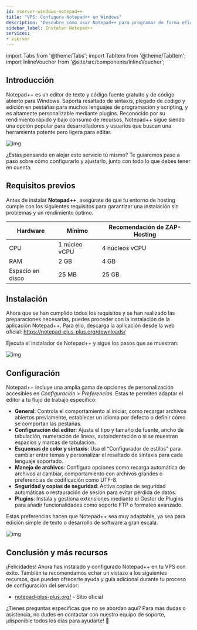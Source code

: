 ```yaml
---
id: vserver-windows-notepad++
title: "VPS: Configura Notepad++ en Windows"
description: "Descubre cómo usar Notepad++ para programar de forma eficiente con funciones personalizables y rendimiento rápido → Aprende más ahora"
sidebar_label: Instalar Notepad++
services:
- vserver
---
```


import Tabs from '@theme/Tabs';
import TabItem from '@theme/TabItem';
import InlineVoucher from '@site/src/components/InlineVoucher';

## Introducción

Notepad++ es un editor de texto y código fuente gratuito y de código abierto para Windows. Soporta resaltado de sintaxis, plegado de código y edición en pestañas para muchos lenguajes de programación y scripting, y es altamente personalizable mediante plugins. Reconocido por su rendimiento rápido y bajo consumo de recursos, Notepad++ sigue siendo una opción popular para desarrolladores y usuarios que buscan una herramienta potente pero ligera para editar.

![img](https://screensaver01.zap-hosting.com/index.php/s/jMMDejqDfWDCfrr/preview)

¿Estás pensando en alojar este servicio tú mismo? Te guiaremos paso a paso sobre cómo configurarlo y ajustarlo, junto con todo lo que debes tener en cuenta.



<InlineVoucher />



## Requisitos previos

Antes de instalar **Notepad++**, asegúrate de que tu entorno de hosting cumple con los siguientes requisitos para garantizar una instalación sin problemas y un rendimiento óptimo.

| Hardware | Mínimo | Recomendación de ZAP-Hosting |
| ---------- | ------------ | -------------------------- |
| CPU | 1 núcleo vCPU | 4 núcleos vCPU |
| RAM | 2 GB | 4 GB |
| Espacio en disco | 25 MB | 25 GB |




## Instalación
Ahora que se han cumplido todos los requisitos y se han realizado las preparaciones necesarias, puedes proceder con la instalación de la aplicación Notepad++. Para ello, descarga la aplicación desde la web oficial: https://notepad-plus-plus.org/downloads/

Ejecuta el instalador de Notepad++ y sigue los pasos que se muestran:

![img](https://screensaver01.zap-hosting.com/index.php/s/5ksLwSePniTPZFQ/preview)



## Configuración

Notepad++ incluye una amplia gama de opciones de personalización accesibles en *Configuración > Preferencias*. Estas te permiten adaptar el editor a tu flujo de trabajo específico:

- **General**: Controla el comportamiento al iniciar, como recargar archivos abiertos previamente, establecer un idioma por defecto o definir cómo se comportan las pestañas.  
- **Configuración del editor**: Ajusta el tipo y tamaño de fuente, ancho de tabulación, numeración de líneas, autoindentación o si se muestran espacios y marcas de tabulación.  
- **Esquemas de color y sintaxis**: Usa el “Configurador de estilos” para cambiar entre temas y personalizar el resaltado de sintaxis para cada lenguaje soportado.  
- **Manejo de archivos**: Configura opciones como recarga automática de archivos al cambiar, comportamiento con archivos grandes o preferencias de codificación como UTF-8.  
- **Seguridad y copias de seguridad**: Activa copias de seguridad automáticas o restauración de sesión para evitar pérdida de datos.  
- **Plugins**: Instala y gestiona extensiones mediante el Gestor de Plugins para añadir funcionalidades como soporte FTP o formateo avanzado.  

Estas preferencias hacen que Notepad++ sea muy adaptable, ya sea para edición simple de texto o desarrollo de software a gran escala.

![img](https://screensaver01.zap-hosting.com/index.php/s/X8og5qnFkBTRcmA/preview)




## Conclusión y más recursos

¡Felicidades! Ahora has instalado y configurado Notepad++ en tu VPS con éxito. También te recomendamos echar un vistazo a los siguientes recursos, que pueden ofrecerte ayuda y guía adicional durante tu proceso de configuración del servidor:

- [notepad-plus-plus.org/](https://notepad-plus-plus.org/) - Sitio oficial

¿Tienes preguntas específicas que no se abordan aquí? Para más dudas o asistencia, no dudes en contactar con nuestro equipo de soporte, ¡disponible todos los días para ayudarte! 🙂



<InlineVoucher />